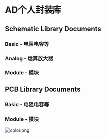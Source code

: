 # AD个人封装库

## Schematic Library Documents

### Basic - 电阻电容等

### Analog - 运算放大器

### Module - 模块

## PCB Library Documents

### Basic - 电阻电容等

### Module - 模块

![color.png](https://oss-club.rt-thread.org/uploads/20230615/c9bcd4c9b48282b5992634b5b282b8b9.png)